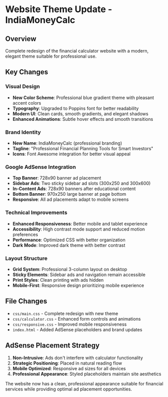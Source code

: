 # Website Theme Update - IndiaMoneyCalc

## Overview
Complete redesign of the financial calculator website with a modern, elegant theme suitable for professional use.

## Key Changes

### Visual Design
- **New Color Scheme**: Professional blue gradient theme with pleasant accent colors
- **Typography**: Upgraded to Poppins font for better readability
- **Modern UI**: Clean cards, smooth gradients, and elegant shadows
- **Enhanced Animations**: Subtle hover effects and smooth transitions

### Brand Identity
- **New Name**: IndiaMoneyCalc (professional branding)
- **Tagline**: "Professional Financial Planning Tools for Smart Investors"
- **Icons**: Font Awesome integration for better visual appeal

### Google AdSense Integration
- **Top Banner**: 728x90 banner ad placement
- **Sidebar Ads**: Two sticky sidebar ad slots (300x250 and 300x600)
- **In-Content Ads**: 728x90 banners after educational content
- **Bottom Banner**: 970x250 large banner at page bottom
- **Responsive**: All ad placements adapt to mobile screens

### Technical Improvements
- **Enhanced Responsiveness**: Better mobile and tablet experience
- **Accessibility**: High contrast mode support and reduced motion preferences
- **Performance**: Optimized CSS with better organization
- **Dark Mode**: Improved dark theme with better contrast

### Layout Structure
- **Grid System**: Professional 3-column layout on desktop
- **Sticky Elements**: Sidebar ads and navigation remain accessible
- **Print Styles**: Clean printing with ads hidden
- **Mobile-First**: Responsive design prioritizing mobile experience

## File Changes
- `css/main.css` - Complete redesign with new theme
- `css/calculator.css` - Enhanced form controls and animations  
- `css/responsive.css` - Improved mobile responsiveness
- `index.html` - Added AdSense placeholders and brand updates

## AdSense Placement Strategy
1. **Non-Intrusive**: Ads don't interfere with calculator functionality
2. **Strategic Positioning**: Placed in natural reading flow
3. **Mobile Optimized**: Responsive ad sizes for all devices
4. **Professional Appearance**: Styled placeholders maintain site aesthetics

The website now has a clean, professional appearance suitable for financial services while providing optimal ad placement opportunities.